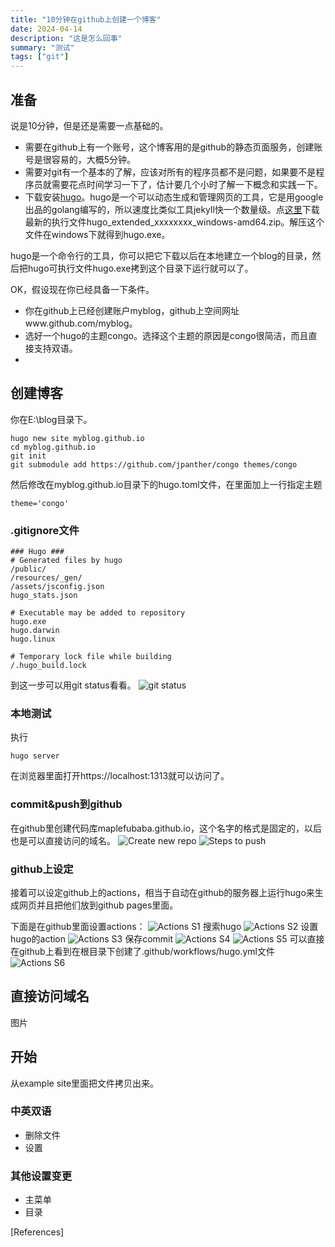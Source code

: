 ```yaml
---
title: "10分钟在github上创建一个博客"
date: 2024-04-14
description: "这是怎么回事"
summary: "测试"
tags: ["git"]
---
```


## 准备

说是10分钟，但是还是需要一点基础的。

- 需要在github上有一个账号，这个博客用的是github的静态页面服务，创建账号是很容易的，大概5分钟。
- 需要对git有一个基本的了解，应该对所有的程序员都不是问题，如果要不是程序员就需要花点时间学习一下了，估计要几个小时了解一下概念和实践一下。
- 下载安装[hugo](https://gohugo.io)。hugo是一个可以动态生成和管理网页的工具，它是用google出品的golang编写的，所以速度比类似工具jekyll快一个数量级。点[这里](https://github.com/gohugoio/hugo/releases/latest)下载最新的执行文件hugo_extended_xxxxxxxx_windows-amd64.zip。解压这个文件在windows下就得到hugo.exe。

hugo是一个命令行的工具，你可以把它下载以后在本地建立一个blog的目录，然后把hugo可执行文件hugo.exe拷到这个目录下运行就可以了。

OK，假设现在你已经具备一下条件。
- 你在github上已经创建账户myblog，github上空间网址www.github.com/myblog。
- 选好一个hugo的主题congo。选择这个主题的原因是congo很简洁，而且直接支持双语。
- 

## 创建博客
你在E:\blog目录下。

```shell
hugo new site myblog.github.io
cd myblog.github.io
git init
git submodule add https://github.com/jpanther/congo themes/congo

```
然后修改在myblog.github.io目录下的hugo.toml文件，在里面加上一行指定主题
```
theme='congo'
```

### .gitignore文件
```
### Hugo ###
# Generated files by hugo
/public/
/resources/_gen/
/assets/jsconfig.json
hugo_stats.json

# Executable may be added to repository
hugo.exe
hugo.darwin
hugo.linux

# Temporary lock file while building
/.hugo_build.lock

```
到这一步可以用git status看看。
![git status](vfuwNks2l0.png)

### 本地测试
执行
```
hugo server
```
在浏览器里面打开https://localhost:1313就可以访问了。

### commit&push到github
在github里创建代码库maplefubaba.github.io，这个名字的格式是固定的，以后也是可以直接访问的域名。
![Create new repo](create.new.repo.png)
![Steps to push](steps.to.push.png)

### github上设定
接着可以设定github上的actions，相当于自动在github的服务器上运行hugo来生成网页并且把他们放到github pages里面。

下面是在github里面设置actions：
![Actions S1](actions.s1.png)
搜索hugo
![Actions S2](actions.s2.png)
设置hugo的action
![Actions S3](actions.s3.png)
保存commit
![Actions S4](actions.s4.png)
![Actions S5](actions.s5.png)
可以直接在github上看到在根目录下创建了.github/workflows/hugo.yml文件
![Actions S6](actions.s6.png)

## 直接访问域名
图片

## 开始

从example site里面把文件拷贝出来。

### 中英双语
- 删除文件
- 设置

### 其他设置变更
- 主菜单
- 目录

[References]
